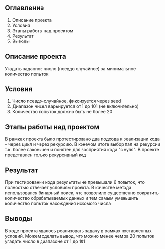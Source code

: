 ## Оглавление
1. Описание проекта
2. Условия
3. Этапы работы над проектом
4. Результат
5. Выводы

## Описание проекта
Угадать заданное число (псевдо случайное) за минимальное количество попыток 
## Условия
1) Число псевдо-случайное, фиксируется через seed
2) Диапазон чисел варьируется от 1 до 101 (не включительно)
3) Количество попыток должно быть не более 20

## Этапы работы над проектом

В рамках проекта было протестировано два подхода к реализации кода - через цикл и через рекурсию. В конечом итоге выбор пал на рекурсии т.к. более лаконичен и понятен для восприятия кода "с нуля". В проекте представлен только рекурсивный код

## Результат

При тестировании кода результаты не превышали 6 попыток, что полностью отвечает условиям проекта. В качестве метода использовался бинарный поиск, что позволило существенно сократить количество обрабатываемых данных и тем самым уменьшить количество попыток нахождения искомого числа

## Выводы

В ходе проекта удалось реализовать задачу в рамках поставленных условий. 
Можем сделать вывод, что можно менее чем за 20 попыток угадать число в диапазоне от 1 до 101
